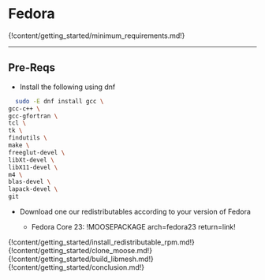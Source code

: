# Fedora

{!content/getting_started/minimum_requirements.md!}

---
## Pre-Reqs
* Install the following using dnf

```bash
  sudo -E dnf install gcc \
gcc-c++ \
gcc-gfortran \
tcl \
tk \
findutils \
make \
freeglut-devel \
libXt-devel \
libX11-devel \
m4 \
blas-devel \
lapack-devel \
git
```

* Download one our redistributables according to your version of Fedora

    * Fedora Core 23: !MOOSEPACKAGE arch=fedora23 return=link!

{!content/getting_started/install_redistributable_rpm.md!}
{!content/getting_started/clone_moose.md!}
{!content/getting_started/build_libmesh.md!}
{!content/getting_started/conclusion.md!}